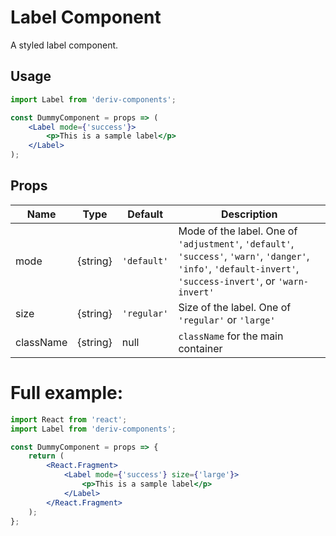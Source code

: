 # Label Component

A styled label component.

## Usage

```jsx
import Label from 'deriv-components';

const DummyComponent = props => (
    <Label mode={'success'}>
        <p>This is a sample label</p>
    </Label>
);
```

## Props

| Name      | Type     | Default     | Description                                                                                                                                                    |
| --------- | -------- | ----------- | -------------------------------------------------------------------------------------------------------------------------------------------------------------- |
| mode      | {string} | `'default'` | Mode of the label. One of `'adjustment'`, `'default'`, `'success'`, `'warn'`, `'danger'`, `'info'`, `'default-invert'`, `'success-invert'`, or `'warn-invert'` |
| size      | {string} | `'regular'` | Size of the label. One of `'regular'` or `'large'`                                                                                                             |
| className | {string} | null        | `className` for the main container                                                                                                                             |

# Full example:

```jsx
import React from 'react';
import Label from 'deriv-components';

const DummyComponent = props => {
    return (
        <React.Fragment>
            <Label mode={'success'} size={'large'}>
                <p>This is a sample label</p>
            </Label>
        </React.Fragment>
    );
};
```
